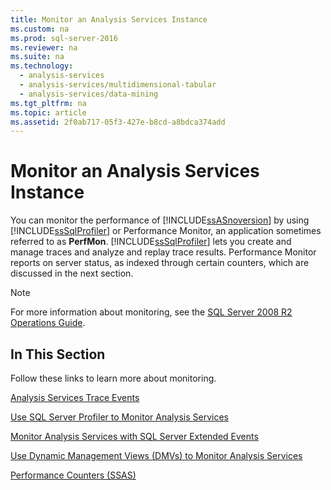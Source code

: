 ```yaml
---
title: Monitor an Analysis Services Instance
ms.custom: na
ms.prod: sql-server-2016
ms.reviewer: na
ms.suite: na
ms.technology: 
  - analysis-services
  - analysis-services/multidimensional-tabular
  - analysis-services/data-mining
ms.tgt_pltfrm: na
ms.topic: article
ms.assetid: 2f0ab717-05f3-427e-b8cd-a8bdca374add
---
```

# Monitor an Analysis Services Instance
  You can monitor the performance of [!INCLUDE[ssASnoversion](../../Topics/TopicNameContainA/includes/ssASnoversion_md.md)] by using [!INCLUDE[ssSqlProfiler](../../Topics/TopicNameContainA/includes/ssSqlProfiler_md.md)] or Performance Monitor, an application sometimes referred to as **PerfMon**. [!INCLUDE[ssSqlProfiler](../../Topics/TopicNameContainA/includes/ssSqlProfiler_md.md)] lets you create and manage traces and analyze and replay trace results. Performance Monitor reports on server status, as indexed through certain counters, which are discussed in the next section.  
  
> [!NOTE]  
>  For more information about monitoring, see the [SQL Server 2008 R2 Operations Guide](http://go.microsoft.com/fwlink/?LinkID=225539).  
  
## In This Section  
 Follow these links to learn more about monitoring.  
  
 [Analysis Services Trace Events](../../Topics/TopicNameNotContainA/Analysis-Services-Trace-Events.md)  
  
 [Use SQL Server Profiler to Monitor Analysis Services](../../Topics/TopicNameNotContainA/Use-SQL-Server-Profiler-to-Monitor-Analysis-Services.md)  
  
 [Monitor Analysis Services with SQL Server Extended Events](../../Topics/TopicNameNotContainA/Monitor-Analysis-Services-with-SQL-Server-Extended-Events.md)  
  
 [Use Dynamic Management Views &#40;DMVs&#41; to Monitor Analysis Services](../../Topics/TopicNameNotContainA/Use-Dynamic-Management-Views--DMVs--to-Monitor-Analysis-Services.md)  
  
 [Performance Counters &#40;SSAS&#41;](../../Topics/TopicNameNotContainA/Performance-Counters--SSAS-.md)  
  
  